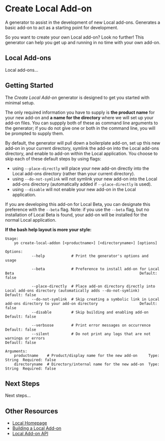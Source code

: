 # Create Local Add-on
A generator to assist in the development of new Local add-ons. Generates a basic add-on to act as a starting point for development.

So you want to create your own Local add-on? Look no further! This generator can help you get up and running in no time with your own add-on.


## Local Add-ons
Local add-ons...

## Getting Started
The *Create Local Add-on* generator is designed to get you started with minimal setup. 

The only required information you have to supply is **the product name** for your new add-on and **a name for the directory** where we will set up your add-on files. You can suppply both of these as command line arguments to the generator; if you do not give one or both in the command line, you will be prompted to supply them.

By default, the generator will pull down a boilerplate add-on, set up this new add-on in your current directory, symlink the add-on into the Local add-ons directory, and enable to add-on within the Local application. You choose to skip each of these default steps by using flags:

* using `--place-directly` will place your new add-on directly into the Local add-ons directory (rather than your current directory).
* using `--do-not-symlink` will not symlink your new add-on into the Local add-ons directory (automatically added if `--place-directly` is used).
* using `--disable` will not enable your new add-on in the Local application.

If you are developing this add-on for Local Beta, you can designate this preference with the `--beta` flag.
Note: if you use the `--beta` flag, but no installation of Local Beta is found, your add-on will be installed for the normal Local application.


**If the bash help layout is more your style:**

```
Usage:
    yo create-local-addon [<productname>] [<directoryname>] [options]

Options:
            --help            # Print the generator's options and usage

            --beta            # Preference to install add-on for Local Beta                                                         Default: false

            --place-directly  # Place add-on directory directly into Local add-ons directory (automatically adds --do-not-symlink)  Default: false
            --do-not-symlink  # Skip creating a symbolic link in Local add-ons directory to your add-on directory                   Default: false
            --disable         # Skip building and enabling add-on                                                                   Default: false

            --verbsose        # Print error messages on occurrence                                                                  Default: false
            --silent          # Do not print any logs that are not warnings or errors                                               Default: false

Arguments:
    productname    # Product/display name for the new add-on     Type: String  Required: false
    directoryname  # Directory/internal name for the new add-on  Type: String  Required: false
```

## Next Steps
Next steps...

## Other Resources
* [Local Homepage](https://localwp.com/)
* [Building a Local Add-on](https://localwp.com/get-involved/build)
* [Local Add-on API](https://github.com/getflywheel/local-docs-addon-api)